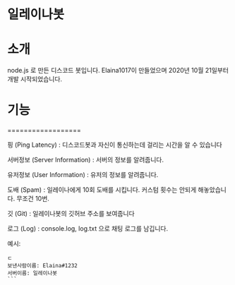 # 일레이나봇

# 소개

node.js 로 만든 디스코드 봇입니다. Elaina1017이 만들었으며 2020년 10월 21일부터 개발 시작되었습니다.

# 기능

==================

핑 (Ping Latency) : 디스코드봇과 자신이 통신하는데 걸리는 시간을 알 수 있습니다

서버정보 (Server Information) : 서버의 정보를 알려줍니다.

유저정보 (User Information) : 유저의 정보를 알려줍니다.

도배 (Spam) : 일레이나에게 10회 도배를 시킵니다. 커스텀 횟수는 안되게 해놓았습니다. 무조건 10번.

깃 (Git) : 일레이나봇의 깃허브 주소를 보여줍니다

로그 (Log) : console.log, log.txt 으로 채팅 로그를 남깁니다.

예시:

````
ㄷ
보낸사람이름: Elaina#1232
서버이름: 일레이나봇
```
````
